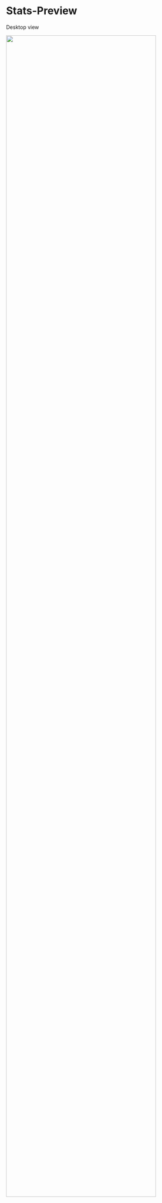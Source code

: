 # Stats-Preview

Desktop view

<img src="https://user-images.githubusercontent.com/50674812/166232024-98b92180-7180-4bb5-8a74-23628705396d.JPG" width="90%"></img> 
